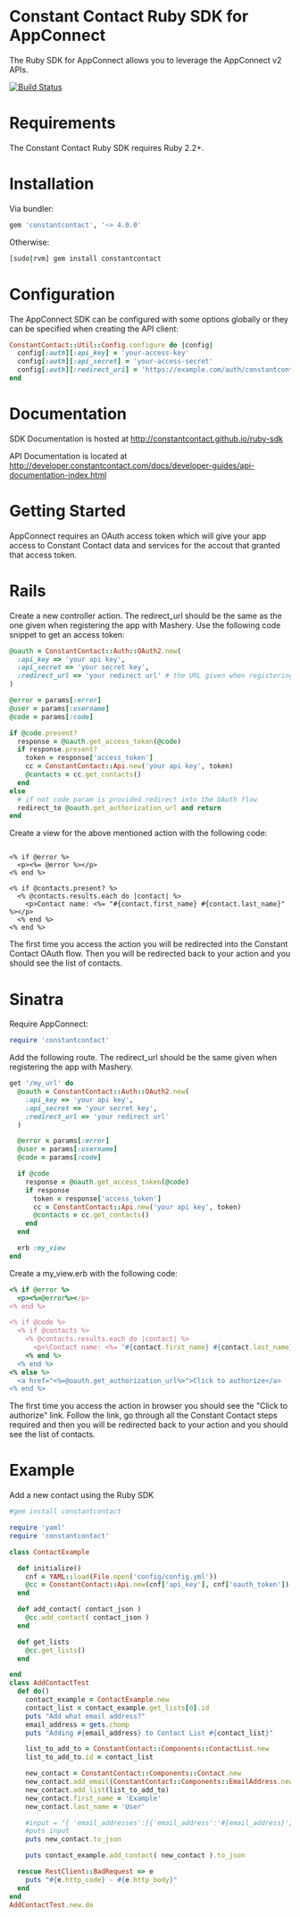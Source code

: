 Constant Contact Ruby SDK for AppConnect
====

The Ruby SDK for AppConnect allows you to leverage the AppConnect v2 APIs.

[![Build Status](https://travis-ci.org/constantcontact/ruby-sdk.png)](https://travis-ci.org/constantcontact/ruby-sdk)

Requirements
====
The Constant Contact Ruby SDK requires Ruby 2.2+.

Installation
====
Via bundler:
```ruby
gem 'constantcontact', '~> 4.0.0'
```
Otherwise:
```bash
[sudo|rvm] gem install constantcontact
```

Configuration
====
The AppConnect SDK can be configured with some options globally or they can be specified when creating the API client:
```ruby
ConstantContact::Util::Config.configure do |config|
  config[:auth][:api_key] = 'your-access-key'
  config[:auth][:api_secret] = 'your-access-secret'
  config[:auth][:redirect_uri] = 'https://example.com/auth/constantcontact'
end
```        

Documentation
=====
SDK Documentation is hosted at http://constantcontact.github.io/ruby-sdk

API Documentation is located at http://developer.constantcontact.com/docs/developer-guides/api-documentation-index.html

Getting Started
====
AppConnect requires an OAuth access token which will give your app access to Constant Contact data and services for the accout that granted that access token.

Rails
=====
Create a new controller action.  The redirect_url should be the same as the one given when registering the app with Mashery. Use the following code snippet to get an access token:
```ruby
@oauth = ConstantContact::Auth::OAuth2.new(
  :api_key => 'your api key',
  :api_secret => 'your secret key',
  :redirect_url => 'your redirect url' # the URL given when registering your app with Mashery.
)

@error = params[:error]
@user = params[:username]
@code = params[:code]

if @code.present?
  response = @oauth.get_access_token(@code)
  if response.present?
    token = response['access_token']
    cc = ConstantContact::Api.new('your api key', token)
    @contacts = cc.get_contacts()
  end
else
  # if not code param is provided redirect into the OAuth flow
  redirect_to @oauth.get_authorization_url and return
end
```

Create a view for the above mentioned action with the following code:
```erb

<% if @error %>
  <p><%= @error %></p>
<% end %>

<% if @contacts.present? %>
  <% @contacts.results.each do |contact| %>
    <p>Contact name: <%= "#{contact.first_name} #{contact.last_name}" %></p>
  <% end %>
<% end %>
```

The first time you access the action you will be redirected into the Constant Contact OAuth flow.
Then you will be redirected back to your action and you should see the list of contacts.

Sinatra
=====
Require AppConnect:
```ruby
require 'constantcontact'
```

Add the following route.  The redirect_url should be the same given when registering the app with Mashery.
```ruby
get '/my_url' do
  @oauth = ConstantContact::Auth::OAuth2.new(
    :api_key => 'your api key',
    :api_secret => 'your secret key',
    :redirect_url => 'your redirect url'
  )

  @error = params[:error]
  @user = params[:username]
  @code = params[:code]

  if @code
    response = @oauth.get_access_token(@code)
    if response
      token = response['access_token']
      cc = ConstantContact::Api.new('your api key', token)
      @contacts = cc.get_contacts()
    end
  end

  erb :my_view
end
```

Create a my_view.erb with the following code:
```ruby
<% if @error %>
  <p><%=@error%></p>
<% end %>

<% if @code %>
  <% if @contacts %>
    <% @contacts.results.each do |contact| %>
      <p>\Contact name: <%= "#{contact.first_name} #{contact.last_name}" %></p>
    <% end %>
  <% end %>
<% else %>
  <a href="<%=@oauth.get_authorization_url%>">Click to authorize</a>
<% end %>
```

The first time you access the action in browser you should see the "Click to authorize" link.
Follow the link, go through all the Constant Contact steps required 
and then you will be redirected back to your action and you should see the list of contacts.

Example
=====
Add a new contact using the Ruby SDK
```ruby
#gem install constantcontact

require 'yaml' 
require 'constantcontact'

class ContactExample

  def initialize()
    cnf = YAML::load(File.open('config/config.yml'))
    @cc = ConstantContact::Api.new(cnf['api_key'], cnf['oauth_token'])
  end

  def add_contact( contact_json )
    @cc.add_contact( contact_json ) 
  end

  def get_lists
    @cc.get_lists()
  end

end
class AddContactTest
  def do()
    contact_example = ContactExample.new
    contact_list = contact_example.get_lists[0].id
    puts "Add what email address?"
    email_address = gets.chomp
    puts "Adding #{email_address} to Contact List #{contact_list}" 

    list_to_add_to = ConstantContact::Components::ContactList.new
    list_to_add_to.id = contact_list

    new_contact = ConstantContact::Components::Contact.new
    new_contact.add_email(ConstantContact::Components::EmailAddress.new(email_address))
    new_contact.add_list(list_to_add_to)
    new_contact.first_name = 'Example'
    new_contact.last_name = 'User'

    #input = "{ 'email_addresses':[{'email_address':'#{email_address}'}], 'lists':[{'id':'#{contact_list}'}], first_name':'Example', 'last_name':'User'}"
    #puts input
    puts new_contact.to_json

    puts contact_example.add_contact( new_contact ).to_json

  rescue RestClient::BadRequest => e
    puts "#{e.http_code} - #{e.http_body}"
  end
end
AddContactTest.new.do
```

